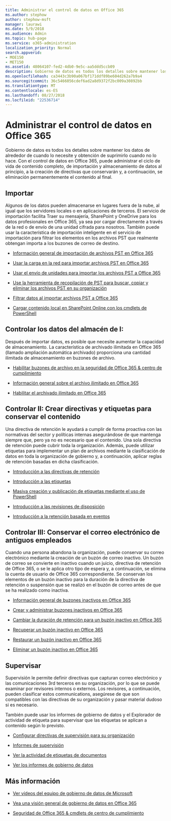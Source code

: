 ```yaml
---
title: Administrar el control de datos en Office 365
ms.author: stephow
author: stephow-msft
manager: laurawi
ms.date: 5/9/2018
ms.audience: Admin
ms.topic: hub-page
ms.service: o365-administration
localization_priority: Normal
search.appverid:
- MOE150
- MET150
ms.assetid: 48064107-fed2-4db0-9e5c-aa5ddd5ccb09
description: Gobierno de datos es todos los detalles sobre mantener los datos de alrededor de cuando lo necesite y obtención de suprimirlo cuando no lo hace. Con el control de datos en Office 365, puede administrar el ciclo de vida de contenido completo, de importación y almacenamiento de datos al principio, a la creación de directivas que conservarán y, a continuación, se eliminación permanentemente el contenido al final.
ms.openlocfilehash: ca3443c3b90a067bf171ddf89be604d262a7b9a4
ms.sourcegitcommit: 36c5466056cdef6ad2a8d9372f2bc009a30892bb
ms.translationtype: MT
ms.contentlocale: es-ES
ms.lasthandoff: 08/27/2018
ms.locfileid: "22536714"
---
```

# <a name="manage-data-governance-in-office-365"></a>Administrar el control de datos en Office 365

Gobierno de datos es todos los detalles sobre mantener los datos de alrededor de cuando lo necesite y obtención de suprimirlo cuando no lo hace. Con el control de datos en Office 365, puede administrar el ciclo de vida de contenido completo, de importación y almacenamiento de datos al principio, a la creación de directivas que conservarán y, a continuación, se eliminación permanentemente el contenido al final.
  
## <a name="import"></a>Importar

Algunos de los datos pueden almacenarse en lugares fuera de la nube, al igual que los servidores locales o en aplicaciones de terceros. El servicio de importación facilita Traer su mensajería, SharePoint y OneDrive para los datos profesionales en Office 365, ya sea por cargar directamente a través de la red o de envío de una unidad cifrada para nosotros. También puede usar la característica de importación inteligente en el servicio de importación para filtrar los elementos en los archivos PST que realmente obtengan importa a los buzones de correo de destino. 
  
- [Información general de importación de archivos PST en Office 365](https://support.office.com/article/ba688e0a-0fcb-4bd7-8e57-2b669564ea84)
    
- [Usar la carga en la red para importar archivos PST en Office 365](use-network-upload-to-import-pst-files.md)
    
- [Usar el envío de unidades para importar los archivos PST a Office 365](use-drive-shipping-to-import-pst-files-to-office-365.md)
    
- [Use la herramienta de recopilación de PST para buscar, copiar y eliminar los archivos PST en su organización](find-copy-and-delete-pst-files-in-your-organization.md)
    
- [Filtrar datos al importar archivos PST a Office 365](filter-data-when-importing-pst-files.md)
    
- [Cargar contenido local en SharePoint Online con los cmdlets de PowerShell](https://support.office.com/article/555049c6-15ef-45a6-9a1f-a1ef673b867c)
    
## <a name="govern-i-store-data"></a>Controlar los datos del almacén de I:

Después de importar datos, es posible que necesite aumentar la capacidad de almacenamiento. La característica de archivado ilimitada en Office 365 (llamado ampliación automática archivado) proporciona una cantidad ilimitada de almacenamiento en buzones de archivo.
  
- [Habilitar buzones de archivo en la seguridad de Office 365 &amp; centro de cumplimiento](enable-archive-mailboxes.md)

- [Información general sobre el archivo ilimitado en Office 365](unlimited-archiving.md)
    
- [Habilitar el archivado ilimitado en Office 365](enable-unlimited-archiving.md)
    

    
## <a name="govern-ii-create-policies-and-labels-to-retain-content"></a>Controlar II: Crear directivas y etiquetas para conservar el contenido

Una directiva de retención le ayudará a cumplir de forma proactiva con las normativas del sector y políticas internas asegurándose de que mantenga siempre que, pero ya no es necesario que el contenido. Una sola directiva de retención puede cubrir toda la organización. Además, puede utilizar etiquetas para implementar un plan de archivos mediante la clasificación de datos en toda la organización de gobierno y, a continuación, aplicar reglas de retención basadas en dicha clasificación.
  
- [Introducción a las directivas de retención](retention-policies.md)
    
- [Introducción a las etiquetas](labels.md)
    
- [Masiva creación y publicación de etiquetas mediante el uso de PowerShell](https://support.office.com/article/8986701b-ffa1-46ec-8fd0-8f7e81d5b25f.aspx)
    
- [Introducción a las revisiones de disposición](disposition-reviews.md)
    
- [Introducción a la retención basada en eventos](event-driven-retention.md)
    
## <a name="govern-iii-retain-the-email-of-former-employees"></a>Controlar III: Conservar el correo electrónico de antiguos empleados

Cuando una persona abandona la organización, puede conservar su correo electrónico mediante la creación de un buzón de correo inactivo. Un buzón de correo se convierte en inactivo cuando un juicio, directiva de retención de Office 365, o se le aplica otro tipo de espera y, a continuación, se elimina la cuenta de usuario de Office 365 correspondiente. Se conservan los elementos de un buzón inactivo para la duración de la directiva de retención o suspensión que se realizó en el buzón de correo antes de que se ha realizado como inactiva.
  
- [Información general de buzones inactivos en Office 365](inactive-mailboxes-in-office-365.md)
    
- [Crear y administrar buzones inactivos en Office 365](create-and-manage-inactive-mailboxes.md)

- [Cambiar la duración de retención para un buzón inactivo en Office 365](change-the-hold-duration-for-an-inactive-mailbox.md)
  
- [Recuperar un buzón inactivo en Office 365](recover-an-inactive-mailbox.md)
 
- [Restaurar un buzón inactivo en Office 365](restore-an-inactive-mailbox.md)

- [Eliminar un buzón inactivo en Office 365](delete-an-inactive-mailbox.md)

## <a name="monitor"></a>Supervisar

Supervisión le permite definir directivas que capturan correo electrónico y las comunicaciones 3rd terceros en su organización, por lo que se puede examinar por revisores internos o externos. Los revisores, a continuación, pueden clasificar estos communications, asegúrese de que son compatibles con las directivas de su organización y pasar material dudoso si es necesario.
  
También puede usar los informes de gobierno de datos y el Explorador de actividad de etiqueta para supervisar que las etiquetas se aplican a contenido según lo previsto.
  
- [Configurar directivas de supervisión para su organización](configure-supervision-policies.md)
    
- [Informes de supervisión](supervision-reports.md)
    
- [Ver la actividad de etiquetas de documentos](view-label-activity-for-documents.md)
    
- [Ver los informes de gobierno de datos](view-the-data-governance-reports.md)
    
## <a name="more-information"></a>Más información

- [Ver vídeos del equipo de gobierno de datos de Microsoft](https://go.microsoft.com/fwlink/?linkid=867039)
    
- [Vea una visión general de gobierno de datos en Office 365](https://go.microsoft.com/fwlink/?linkid=852644)
    
- [Seguridad de Office 365 &amp; cmdlets de centro de cumplimiento](https://go.microsoft.com/fwlink/?linkid=852310)
    

